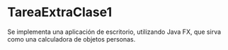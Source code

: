 # TareaExtraClase1
Se implementa una aplicación de escritorio, utilizando Java FX, que sirva como una calculadora de objetos personas.
